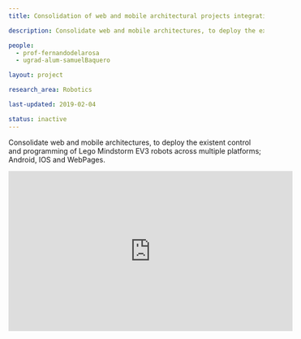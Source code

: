 ```yaml
---
title: Consolidation of web and mobile architectural projects integrating Lego Mindstorm EV3.

description: Consolidate web and mobile architectures, to deploy the existent control and programming of Lego Mindstorm EV3 robots across multiple platforms; Android, IOS and WebPages.

people:
  - prof-fernandodelarosa
  - ugrad-alum-samuelBaquero

layout: project

research_area: Robotics

last-updated: 2019-02-04

status: inactive
---
```


Consolidate web and mobile architectures, to deploy the existent control and programming of Lego Mindstorm EV3 robots across multiple platforms; Android, IOS and WebPages.

<center>
  <iframe width="560" height="315" src="https://www.youtube.com/embed/u2lfPUpbOe8" title="YouTube video player" frameborder="0" allow="accelerometer; autoplay; clipboard-write; encrypted-media; gyroscope; picture-in-picture" allowfullscreen></iframe>
</center>
